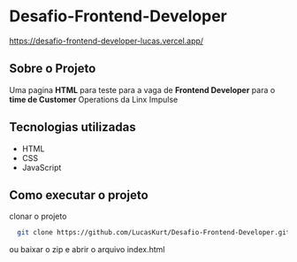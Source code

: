 # Desafio-Frontend-Developer

https://desafio-frontend-developer-lucas.vercel.app/

## Sobre o Projeto

Uma pagina **HTML** para teste para a vaga de **Frontend Developer** para o **time de Customer** Operations da Linx Impulse

## Tecnologias utilizadas

- HTML
- CSS
- JavaScript

## Como executar o projeto 

clonar o projeto

```bash
  git clone https://github.com/LucasKurt/Desafio-Frontend-Developer.git
```
ou baixar o zip e abrir o arquivo index.html

